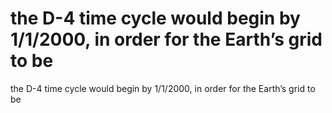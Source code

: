 # the D-4 time cycle would begin by 1/1/2000, in order for the Earth’s grid to be

the D-4 time cycle would begin by 1/1/2000, in order for the Earth’s grid to be